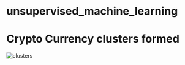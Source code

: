 # unsupervised_machine_learning

# Crypto Currency clusters formed
![clusters](https://user-images.githubusercontent.com/83611005/139131654-952b2ca8-349f-4e35-9147-22cc5551f954.png)
